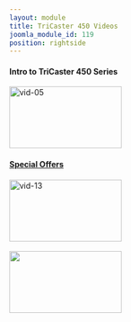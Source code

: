 ```yaml
---
layout: module
title: TriCaster 450 Videos
joomla_module_id: 119
position: rightside
---
```

<h4>Intro to TriCaster 450 Series</h4>
<a rel="shadowbox;width=820;height=460" target="_blank" href="index.php?option=com_content&amp;view=article&amp;id=482:tricaster-450-intro-video&amp;catid=46:tricaster-450-videos&amp;tmpl=component"><img alt="vid-05" src="{{"images/thumbnails/vid-05.png" | cdn }}" height="110" width="200" />
<h4>Special Offers</h4>
</a><a href="index.php?option=com_content&amp;view=article&amp;id=460:extremesolutions&amp;catid=48:tricaster&amp;Itemid=293"><img alt="vid-13" src="{{"images/thumbnails/EXTREMESolutionsThumb.jpg" | cdn }}" height="110" width="200" /></a> <br /><br /><a href="livesportscombo.html"><img src="{{"images/thumbnails/LiveSportsComboThumb.jpg" | cdn }}" style="margin-bottom: 15px;" height="110" width="200" /></a>
